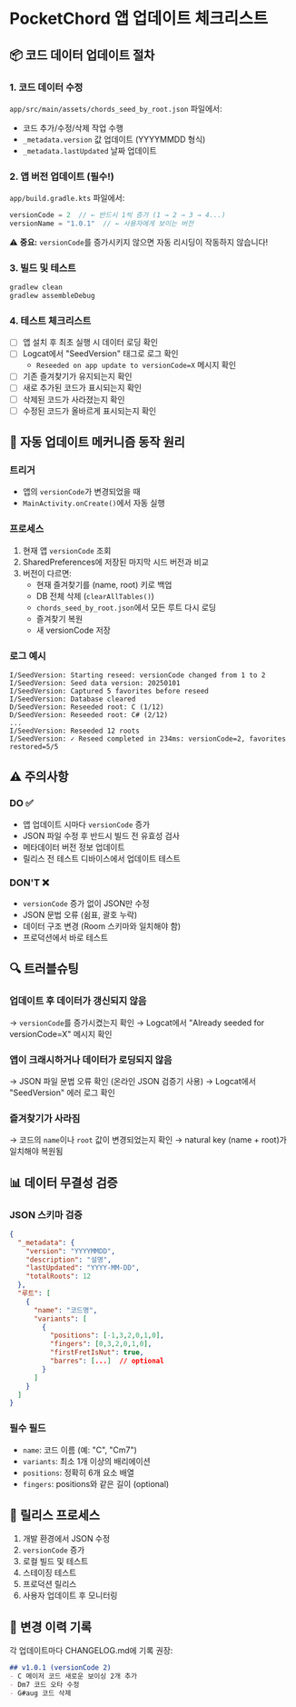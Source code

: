 # PocketChord 앱 업데이트 체크리스트

## 📦 코드 데이터 업데이트 절차

### 1. 코드 데이터 수정
`app/src/main/assets/chords_seed_by_root.json` 파일에서:
- 코드 추가/수정/삭제 작업 수행
- `_metadata.version` 값 업데이트 (YYYYMMDD 형식)
- `_metadata.lastUpdated` 날짜 업데이트

### 2. 앱 버전 업데이트 (필수!)
`app/build.gradle.kts` 파일에서:
```kotlin
versionCode = 2  // ← 반드시 1씩 증가 (1 → 2 → 3 → 4...)
versionName = "1.0.1"  // ← 사용자에게 보이는 버전
```

⚠️ **중요:** `versionCode`를 증가시키지 않으면 자동 리시딩이 작동하지 않습니다!

### 3. 빌드 및 테스트
```cmd
gradlew clean
gradlew assembleDebug
```

### 4. 테스트 체크리스트
- [ ] 앱 설치 후 최초 실행 시 데이터 로딩 확인
- [ ] Logcat에서 "SeedVersion" 태그로 로그 확인
  - `Reseeded on app update to versionCode=X` 메시지 확인
- [ ] 기존 즐겨찾기가 유지되는지 확인
- [ ] 새로 추가된 코드가 표시되는지 확인
- [ ] 삭제된 코드가 사라졌는지 확인
- [ ] 수정된 코드가 올바르게 표시되는지 확인

## 🔄 자동 업데이트 메커니즘 동작 원리

### 트리거
- 앱의 `versionCode`가 변경되었을 때
- `MainActivity.onCreate()`에서 자동 실행

### 프로세스
1. 현재 앱 `versionCode` 조회
2. SharedPreferences에 저장된 마지막 시드 버전과 비교
3. 버전이 다르면:
   - 현재 즐겨찾기를 (name, root) 키로 백업
   - DB 전체 삭제 (`clearAllTables()`)
   - `chords_seed_by_root.json`에서 모든 루트 다시 로딩
   - 즐겨찾기 복원
   - 새 versionCode 저장

### 로그 예시
```
I/SeedVersion: Starting reseed: versionCode changed from 1 to 2
I/SeedVersion: Seed data version: 20250101
I/SeedVersion: Captured 5 favorites before reseed
I/SeedVersion: Database cleared
D/SeedVersion: Reseeded root: C (1/12)
D/SeedVersion: Reseeded root: C# (2/12)
...
I/SeedVersion: Reseeded 12 roots
I/SeedVersion: ✓ Reseed completed in 234ms: versionCode=2, favorites restored=5/5
```

## ⚠️ 주의사항

### DO ✅
- 앱 업데이트 시마다 `versionCode` 증가
- JSON 파일 수정 후 반드시 빌드 전 유효성 검사
- 메타데이터 버전 정보 업데이트
- 릴리스 전 테스트 디바이스에서 업데이트 테스트

### DON'T ❌
- `versionCode` 증가 없이 JSON만 수정
- JSON 문법 오류 (쉼표, 괄호 누락)
- 데이터 구조 변경 (Room 스키마와 일치해야 함)
- 프로덕션에서 바로 테스트

## 🔍 트러블슈팅

### 업데이트 후 데이터가 갱신되지 않음
→ `versionCode`를 증가시켰는지 확인
→ Logcat에서 "Already seeded for versionCode=X" 메시지 확인

### 앱이 크래시하거나 데이터가 로딩되지 않음
→ JSON 파일 문법 오류 확인 (온라인 JSON 검증기 사용)
→ Logcat에서 "SeedVersion" 에러 로그 확인

### 즐겨찾기가 사라짐
→ 코드의 `name`이나 `root` 값이 변경되었는지 확인
→ natural key (name + root)가 일치해야 복원됨

## 📊 데이터 무결성 검증

### JSON 스키마 검증
```json
{
  "_metadata": {
    "version": "YYYYMMDD",
    "description": "설명",
    "lastUpdated": "YYYY-MM-DD",
    "totalRoots": 12
  },
  "루트": [
    {
      "name": "코드명",
      "variants": [
        {
          "positions": [-1,3,2,0,1,0],
          "fingers": [0,3,2,0,1,0],
          "firstFretIsNut": true,
          "barres": [...]  // optional
        }
      ]
    }
  ]
}
```

### 필수 필드
- `name`: 코드 이름 (예: "C", "Cm7")
- `variants`: 최소 1개 이상의 배리에이션
- `positions`: 정확히 6개 요소 배열
- `fingers`: positions와 같은 길이 (optional)

## 🚀 릴리스 프로세스

1. 개발 환경에서 JSON 수정
2. `versionCode` 증가
3. 로컬 빌드 및 테스트
4. 스테이징 테스트
5. 프로덕션 릴리스
6. 사용자 업데이트 후 모니터링

## 📝 변경 이력 기록

각 업데이트마다 CHANGELOG.md에 기록 권장:
```markdown
## v1.0.1 (versionCode 2)
- C 메이저 코드 새로운 보이싱 2개 추가
- Dm7 코드 오타 수정
- G#aug 코드 삭제
```

